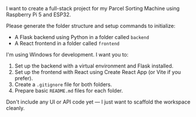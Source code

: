 I want to create a full-stack project for my Parcel Sorting Machine using Raspberry Pi 5 and ESP32. 

Please generate the folder structure and setup commands to initialize:
- A Flask backend using Python in a folder called `backend`
- A React frontend in a folder called `frontend`

I'm using Windows for development. I want you to:
1. Set up the backend with a virtual environment and Flask installed.
2. Set up the frontend with React using Create React App (or Vite if you prefer).
3. Create a `.gitignore` file for both folders.
4. Prepare basic `README.md` files for each folder.

Don't include any UI or API code yet — I just want to scaffold the workspace cleanly.
